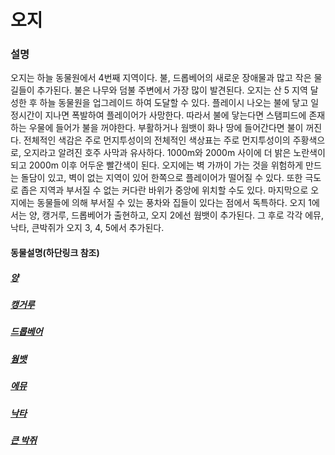 # 오지

### 설명

 오지는 하늘 동물원에서 4번째 지역이다. 불, 드롭베어의 새로운 장애물과 많고 작은 물길들이 추가된다. 불은 나무와 덤불 주변에서 가장 많이 발견된다. 오지는 산 5 지역 달성한 후 하늘 동물원을 업그레이드 하여 도달할 수 있다. 플레이시 나오는 불에 닿고 일정시간이 지나면 폭발하여 플레이어가 사망한다. 따라서 불에 닿는다면 스탬피드에 존재하는 우물에 들어가 불을 꺼야한다. 부활하거나 웜뱃이 화나 땅에 들어간다면 불이 꺼진다. 전체적인 색감은 주로 먼지투성이의 전체적인 색상표는 주로 먼지투성이의 주황색으로, 오지라고 알려진 호주 사막과 유사하다.  1000m와 2000m 사이에 더 밝은 노란색이 되고 2000m 이후 어두운 빨간색이 된다. 오지에는 벽 가까이 가는 것을 위험하게 만드는 돌담이 있고, 벽이 없는 지역이 있어 한쪽으로 플레이어가 떨어질 수 있다. 또한 극도로 좁은 지역과 부서질 수 없는 커다란 바위가 중앙에 위치할 수도 있다. 마지막으로 오지에는 동물들에 의해 부서질 수 있는 풍차와 집들이 있다는 점에서 독특하다.
 오지 1에서는 양, 캥거루, 드롭베어가 출현하고, 오지 2에선 웜뱃이 추가된다. 그 후로 각각 에뮤, 낙타, 큰박쥐가 오지 3, 4, 5에서 추가된다.

#### 동물설명(하단링크 참조)
  ##### [양](./양.md)
  ##### [캥거루](./캥거루.md)
  ##### [드롭베어](./드롭베어.md)
  ##### [웜뱃](./웜뱃.md)
  ##### [에뮤](./에뮤.md)
  ##### [낙타](./낙타.md)
  ##### [큰 박쥐](./큰박쥐.md)
